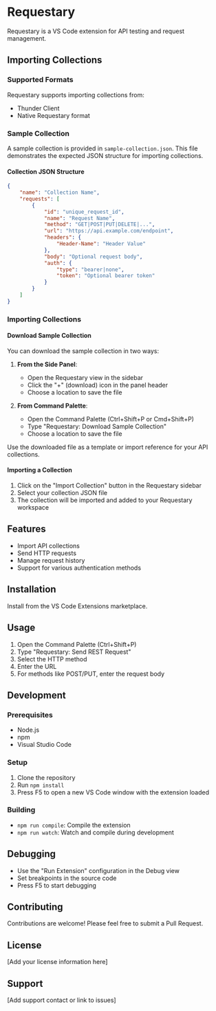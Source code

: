 # Requestary

Requestary is a VS Code extension for API testing and request management.

## Importing Collections

### Supported Formats

Requestary supports importing collections from:
- Thunder Client
- Native Requestary format

### Sample Collection

A sample collection is provided in `sample-collection.json`. This file demonstrates the expected JSON structure for importing collections.

#### Collection JSON Structure

```json
{
    "name": "Collection Name",
    "requests": [
        {
            "id": "unique_request_id",
            "name": "Request Name",
            "method": "GET|POST|PUT|DELETE|...",
            "url": "https://api.example.com/endpoint",
            "headers": {
                "Header-Name": "Header Value"
            },
            "body": "Optional request body",
            "auth": {
                "type": "bearer|none",
                "token": "Optional bearer token"
            }
        }
    ]
}
```

### Importing Collections

#### Download Sample Collection

You can download the sample collection in two ways:

1. **From the Side Panel**:
   - Open the Requestary view in the sidebar
   - Click the "+" (download) icon in the panel header
   - Choose a location to save the file

2. **From Command Palette**:
   - Open the Command Palette (Ctrl+Shift+P or Cmd+Shift+P)
   - Type "Requestary: Download Sample Collection"
   - Choose a location to save the file

Use the downloaded file as a template or import reference for your API collections.

#### Importing a Collection

1. Click on the "Import Collection" button in the Requestary sidebar
2. Select your collection JSON file
3. The collection will be imported and added to your Requestary workspace

## Features

- Import API collections
- Send HTTP requests
- Manage request history
- Support for various authentication methods

## Installation

Install from the VS Code Extensions marketplace.

## Usage

1. Open the Command Palette (Ctrl+Shift+P)
2. Type "Requestary: Send REST Request"
3. Select the HTTP method
4. Enter the URL
5. For methods like POST/PUT, enter the request body

## Development

### Prerequisites

- Node.js
- npm
- Visual Studio Code

### Setup

1. Clone the repository
2. Run `npm install`
3. Press F5 to open a new VS Code window with the extension loaded

### Building

- `npm run compile`: Compile the extension
- `npm run watch`: Watch and compile during development

## Debugging

- Use the "Run Extension" configuration in the Debug view
- Set breakpoints in the source code
- Press F5 to start debugging

## Contributing

Contributions are welcome! Please feel free to submit a Pull Request.

## License

[Add your license information here]

## Support

[Add support contact or link to issues]
